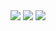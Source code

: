 <div align="center">
    <img src="https://badges.pufler.dev/gists/johnsese?label=Public%20Gists" />
    <img src="https://badges.pufler.dev/repos/johnsese?label=Public%20Repos" />
    <img src="https://komarev.com/ghpvc/?username=johnsese&color=brightgreen&label=Profile%20Visits" />
</div>